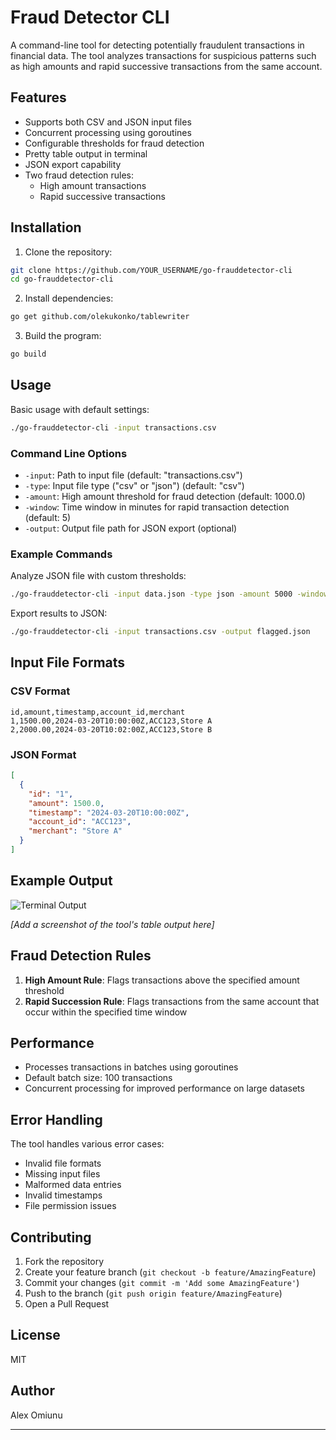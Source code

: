 # Fraud Detector CLI

A command-line tool for detecting potentially fraudulent transactions in financial data. The tool analyzes transactions for suspicious patterns such as high amounts and rapid successive transactions from the same account.

## Features

- Supports both CSV and JSON input files
- Concurrent processing using goroutines
- Configurable thresholds for fraud detection
- Pretty table output in terminal
- JSON export capability
- Two fraud detection rules:
  - High amount transactions
  - Rapid successive transactions

## Installation

1. Clone the repository:

```bash
git clone https://github.com/YOUR_USERNAME/go-frauddetector-cli
cd go-frauddetector-cli
```

2. Install dependencies:

```bash
go get github.com/olekukonko/tablewriter
```

3. Build the program:

```bash
go build
```

## Usage

Basic usage with default settings:

```bash
./go-frauddetector-cli -input transactions.csv
```

### Command Line Options

- `-input`: Path to input file (default: "transactions.csv")
- `-type`: Input file type ("csv" or "json") (default: "csv")
- `-amount`: High amount threshold for fraud detection (default: 1000.0)
- `-window`: Time window in minutes for rapid transaction detection (default: 5)
- `-output`: Output file path for JSON export (optional)

### Example Commands

Analyze JSON file with custom thresholds:

```bash
./go-frauddetector-cli -input data.json -type json -amount 5000 -window 10
```

Export results to JSON:

```bash
./go-frauddetector-cli -input transactions.csv -output flagged.json
```

## Input File Formats

### CSV Format

```csv
id,amount,timestamp,account_id,merchant
1,1500.00,2024-03-20T10:00:00Z,ACC123,Store A
2,2000.00,2024-03-20T10:02:00Z,ACC123,Store B
```

### JSON Format

```json
[
  {
    "id": "1",
    "amount": 1500.0,
    "timestamp": "2024-03-20T10:00:00Z",
    "account_id": "ACC123",
    "merchant": "Store A"
  }
]
```

## Example Output

![Terminal Output](screenshots/example.png)

_[Add a screenshot of the tool's table output here]_

## Fraud Detection Rules

1. **High Amount Rule**: Flags transactions above the specified amount threshold
2. **Rapid Succession Rule**: Flags transactions from the same account that occur within the specified time window

## Performance

- Processes transactions in batches using goroutines
- Default batch size: 100 transactions
- Concurrent processing for improved performance on large datasets

## Error Handling

The tool handles various error cases:

- Invalid file formats
- Missing input files
- Malformed data entries
- Invalid timestamps
- File permission issues

## Contributing

1. Fork the repository
2. Create your feature branch (`git checkout -b feature/AmazingFeature`)
3. Commit your changes (`git commit -m 'Add some AmazingFeature'`)
4. Push to the branch (`git push origin feature/AmazingFeature`)
5. Open a Pull Request

## License

MIT

## Author

Alex Omiunu

---
